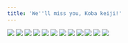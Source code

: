 ```yaml
---
title: 'We''ll miss you, Koba keiji!'
---
```


![](/images/ribald-youth/part-23/pg264.jpg)
![](/images/ribald-youth/part-23/pg265.jpg)
![](/images/ribald-youth/part-23/pg266.jpg)
![](/images/ribald-youth/part-23/pg267.jpg)
![](/images/ribald-youth/part-23/pg268.jpg)
![](/images/ribald-youth/part-23/pg269.jpg)
![](/images/ribald-youth/part-23/pg270.jpg)
![](/images/ribald-youth/part-23/pg271.jpg)
![](/images/ribald-youth/part-23/pg272.jpg)
![](/images/ribald-youth/part-23/pg273.jpg)
![](/images/ribald-youth/part-23/pg274.jpg)
![](/images/ribald-youth/part-23/pg275.jpg)